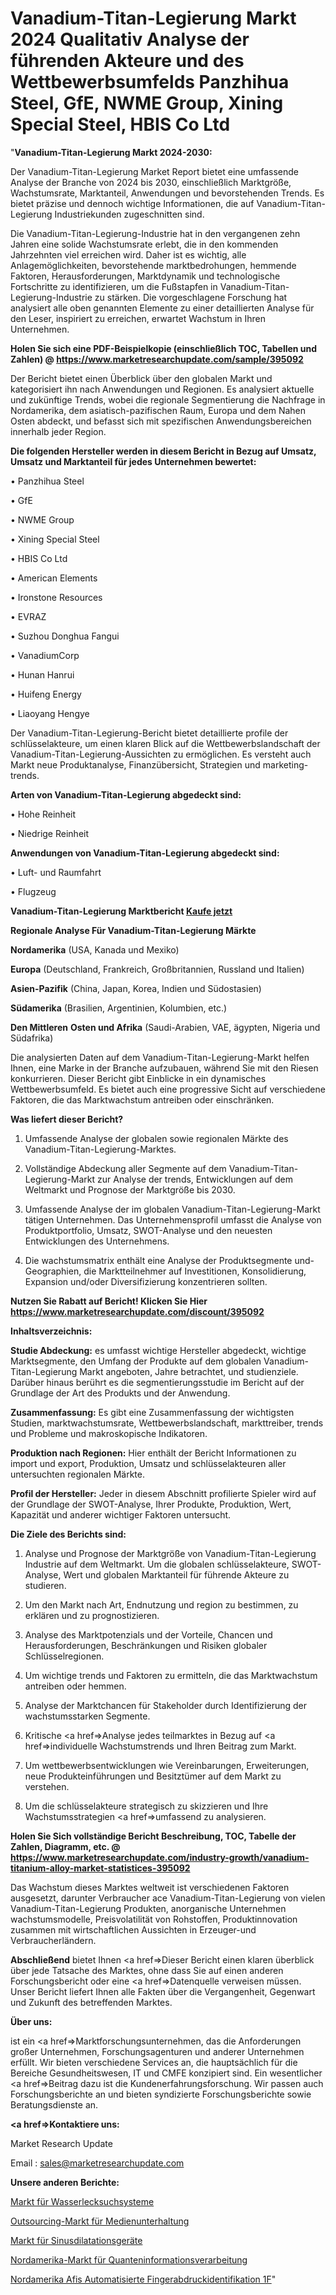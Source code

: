 # Vanadium-Titan-Legierung Markt 2024 Qualitativ Analyse der führenden Akteure und des Wettbewerbsumfelds Panzhihua Steel, GfE, NWME Group, Xining Special Steel, HBIS Co Ltd

"<strong>Vanadium-Titan-Legierung Markt 2024-2030:</strong>

Der Vanadium-Titan-Legierung Market Report bietet eine umfassende Analyse der Branche von 2024 bis 2030, einschließlich Marktgröße, Wachstumsrate, Marktanteil, Anwendungen und bevorstehenden Trends. Es bietet präzise und dennoch wichtige Informationen, die auf Vanadium-Titan-Legierung Industriekunden zugeschnitten sind.

Die Vanadium-Titan-Legierung-Industrie hat in den vergangenen zehn Jahren eine solide Wachstumsrate erlebt, die in den kommenden Jahrzehnten viel erreichen wird. Daher ist es wichtig, alle Anlagemöglichkeiten, bevorstehende marktbedrohungen, hemmende Faktoren, Herausforderungen, Marktdynamik und technologische Fortschritte zu identifizieren, um die Fußstapfen in Vanadium-Titan-Legierung-Industrie zu stärken. Die vorgeschlagene Forschung hat analysiert alle oben genannten Elemente zu einer detaillierten Analyse für den Leser, inspiriert zu erreichen, erwartet Wachstum in Ihren Unternehmen.

<strong>Holen Sie sich eine PDF-Beispielkopie (einschließlich TOC, Tabellen und Zahlen) @
</strong><strong><a href=https://www.marketresearchupdate.com/sample/395092><strong>https://www.marketresearchupdate.com/sample/395092</u></font></a></strong></strong>

Der Bericht bietet einen Überblick über den globalen Markt und kategorisiert ihn nach Anwendungen und Regionen. Es analysiert aktuelle und zukünftige Trends, wobei die regionale Segmentierung die Nachfrage in Nordamerika, dem asiatisch-pazifischen Raum, Europa und dem Nahen Osten abdeckt, und befasst sich mit spezifischen Anwendungsbereichen innerhalb jeder Region.

<strong>Die folgenden Hersteller werden in diesem Bericht in Bezug auf Umsatz, Umsatz und Marktanteil für jedes Unternehmen bewertet:</strong>

• Panzhihua Steel

• GfE

• NWME Group

• Xining Special Steel

• HBIS Co Ltd

• American Elements

• Ironstone Resources

• EVRAZ

• Suzhou Donghua Fangui

• VanadiumCorp

• Hunan Hanrui

• Huifeng Energy

• Liaoyang Hengye

Der Vanadium-Titan-Legierung-Bericht bietet detaillierte profile der schlüsselakteure, um einen klaren Blick auf die Wettbewerbslandschaft der Vanadium-Titan-Legierung-Aussichten zu ermöglichen. Es versteht auch Markt neue Produktanalyse, Finanzübersicht, Strategien und marketing-trends.

<strong>Arten von Vanadium-Titan-Legierung abgedeckt sind:</strong>

• Hohe Reinheit

• Niedrige Reinheit

<strong>Anwendungen von Vanadium-Titan-Legierung abgedeckt sind:</strong>

• Luft- und Raumfahrt

• Flugzeug

<strong>Vanadium-Titan-Legierung Marktbericht <a href=https://www.marketresearchupdate.com/buynow/395092>Kaufe jetzt</a></strong>

<strong>Regionale Analyse Für Vanadium-Titan-Legierung Märkte</strong>

<strong>Nordamerika</strong> (USA, Kanada und Mexiko)

<strong>Europa</strong> (Deutschland, Frankreich, Großbritannien, Russland und Italien)

<strong>Asien-Pazifik</strong> (China, Japan, Korea, Indien und Südostasien)

<strong>Südamerika</strong> (Brasilien, Argentinien, Kolumbien, etc.)

<strong>Den Mittleren</strong> <strong>Osten und Afrika</strong> (Saudi-Arabien, VAE, ägypten, Nigeria und Südafrika)

Die analysierten Daten auf dem Vanadium-Titan-Legierung-Markt helfen Ihnen, eine Marke in der Branche aufzubauen, während Sie mit den Riesen konkurrieren. Dieser Bericht gibt Einblicke in ein dynamisches Wettbewerbsumfeld. Es bietet auch eine progressive Sicht auf verschiedene Faktoren, die das Marktwachstum antreiben oder einschränken.

<strong>Was liefert dieser Bericht?</strong>

1. Umfassende Analyse der globalen sowie regionalen Märkte des Vanadium-Titan-Legierung-Marktes.

2. Vollständige Abdeckung aller Segmente auf dem Vanadium-Titan-Legierung-Markt zur Analyse der trends, Entwicklungen auf dem Weltmarkt und Prognose der Marktgröße bis 2030.

3. Umfassende Analyse der im globalen Vanadium-Titan-Legierung-Markt tätigen Unternehmen. Das Unternehmensprofil umfasst die Analyse von Produktportfolio, Umsatz, SWOT-Analyse und den neuesten Entwicklungen des Unternehmens.

4. Die wachstumsmatrix enthält eine Analyse der Produktsegmente und-Geographien, die Marktteilnehmer auf Investitionen, Konsolidierung, Expansion und/oder Diversifizierung konzentrieren sollten.

<strong>Nutzen Sie Rabatt auf Bericht! Klicken Sie Hier
</strong><strong><a href=https://www.marketresearchupdate.com/discount/395092>https://www.marketresearchupdate.com/discount/395092</b></u></font></strong></a>

<strong>Inhaltsverzeichnis:</strong>

<strong>Studie Abdeckung:</strong> es umfasst wichtige Hersteller abgedeckt, wichtige Marktsegmente, den Umfang der Produkte auf dem globalen Vanadium-Titan-Legierung Markt angeboten, Jahre betrachtet, und studienziele. Darüber hinaus berührt es die segmentierungsstudie im Bericht auf der Grundlage der Art des Produkts und der Anwendung.

<strong>Zusammenfassung:</strong> Es gibt eine Zusammenfassung der wichtigsten Studien, marktwachstumsrate, Wettbewerbslandschaft, markttreiber, trends und Probleme und makroskopische Indikatoren.

<strong>Produktion nach Regionen:</strong> Hier enthält der Bericht Informationen zu import und export, Produktion, Umsatz und schlüsselakteuren aller untersuchten regionalen Märkte.

<strong>Profil der Hersteller:</strong> Jeder in diesem Abschnitt profilierte Spieler wird auf der Grundlage der SWOT-Analyse, Ihrer Produkte, Produktion, Wert, Kapazität und anderer wichtiger Faktoren untersucht.

<strong>Die Ziele des Berichts sind:</strong>

1) Analyse und Prognose der Marktgröße von Vanadium-Titan-Legierung Industrie auf dem Weltmarkt.
Um die globalen schlüsselakteure, SWOT-Analyse, Wert und globalen Marktanteil für führende Akteure zu studieren.

2) Um den Markt nach Art, Endnutzung und region zu bestimmen, zu erklären und zu prognostizieren.

3) Analyse des Marktpotenzials und der Vorteile, Chancen und Herausforderungen, Beschränkungen und Risiken globaler Schlüsselregionen.

4) Um wichtige trends und Faktoren zu ermitteln, die das Marktwachstum antreiben oder hemmen.

5) Analyse der Marktchancen für Stakeholder durch Identifizierung der wachstumsstarken Segmente.

6) Kritische <a href=>Analyse</a> jedes teilmarktes in Bezug auf <a href=>individuelle</a> Wachstumstrends und Ihren Beitrag zum Markt.

7) Um wettbewerbsentwicklungen wie Vereinbarungen, Erweiterungen, neue Produkteinführungen und Besitztümer auf dem Markt zu verstehen.

8) Um die schlüsselakteure strategisch zu skizzieren und Ihre Wachstumsstrategien <a href=>umfassend</a> zu analysieren.

<strong>Holen Sie Sich vollständige Bericht Beschreibung, TOC, Tabelle der Zahlen, Diagramm, etc. @ </strong><strong><a href=https://www.marketresearchupdate.com/industry-growth/vanadium-titanium-alloy-market-statistices-395092>https://www.marketresearchupdate.com/industry-growth/vanadium-titanium-alloy-market-statistices-395092</a></font></strong>

Das Wachstum dieses Marktes weltweit ist verschiedenen Faktoren ausgesetzt, darunter Verbraucher ace Vanadium-Titan-Legierung von vielen Vanadium-Titan-Legierung Produkten, anorganische Unternehmen wachstumsmodelle, Preisvolatilität von Rohstoffen, Produktinnovation zusammen mit wirtschaftlichen Aussichten in Erzeuger-und Verbraucherländern.

<strong>Abschließend</strong> bietet Ihnen <a href=>Dieser</a> Bericht einen klaren überblick über jede Tatsache des Marktes, ohne dass Sie auf einen anderen Forschungsbericht oder eine <a href=>Datenquelle</a> verweisen müssen. Unser Bericht liefert Ihnen alle Fakten über die Vergangenheit, Gegenwart und Zukunft des betreffenden Marktes.

<strong>Über uns:</strong>

 ist ein <a href=>Marktfors</a>chungsunternehmen, das die Anforderungen großer Unternehmen, Forschungsagenturen und anderer Unternehmen erfüllt. Wir bieten verschiedene Services an, die hauptsächlich für die Bereiche Gesundheitswesen, IT und CMFE konzipiert sind. Ein wesentlicher <a href=>Beitrag</a> dazu ist die Kundenerfahrungsforschung. Wir passen auch Forschungsberichte an und bieten syndizierte Forschungsberichte sowie Beratungsdienste an.

<strong><a href=>Kontaktiere uns:</a></strong>

Market Research Update

Email : sales@marketresearchupdate.com

<strong>Unsere anderen Berichte:</strong>

<a href=https://www.linkedin.com/pulse/water-leakage-detector-systems-market-has-huge-growth>Markt für Wasserlecksuchsysteme</a>

<a href=https://www.linkedin.com/pulse/media-entertainment-outsourcing-market-witness-huge-growth>Outsourcing-Markt für Medienunterhaltung</a>

<a href=https://www.linkedin.com/pulse/sinus-dilation-devices-market-research-report>Markt für Sinusdilatationsgeräte</a>

<a href=https://www.linkedin.com/pulse/north-america-quantum-information-processing-market-2023>Nordamerika-Markt für Quanteninformationsverarbeitung</a>

<a href=https://www.linkedin.com/pulse/north-america-afis-automated-fingerprint-identification-1f>Nordamerika Afis Automatisierte Fingerabdruckidentifikation 1F</a>"
